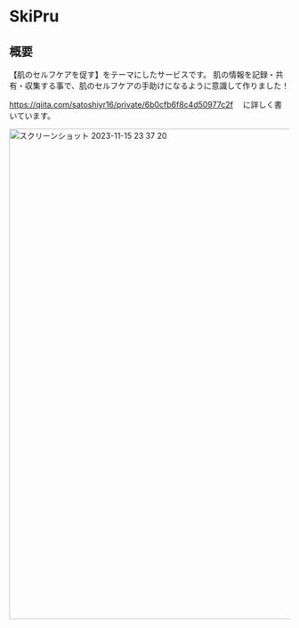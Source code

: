 # SkiPru
## 概要
【肌のセルフケアを促す】をテーマにしたサービスです。
肌の情報を記録・共有・収集する事で、肌のセルフケアの手助けになるように意識して作りました！

https://qiita.com/satoshiyr16/private/6b0cfb6f8c4d50977c2f
　に詳しく書いています。

 <img width="881" alt="スクリーンショット 2023-11-15 23 37 20" src="https://github.com/satoshiyr16/Ski-Pru-Portfolio/assets/117070531/3b3ce657-0770-4b46-be37-dfc43bef52bf">

